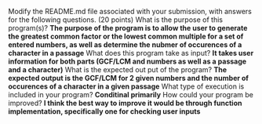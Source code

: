 Modify the README.md file associated with your submission, with answers for the following questions. (20 points)
What is the purpose of this program(s)? **The purpose of the program is to allow the user to generate the greatest common factor or the lowest common multiple for a set of entered numbers,
as well as determine the nubmer of occurences of a character in a passage**
What does this program take as input? **It takes user information for both parts (GCF/LCM and numbers as well as a passage and a character)**
What is the expected out put of the program? **The expected output is the GCF/LCM  for 2 given numbers and the number of occurences of a character in a given passage**
What type of execution is included in your program? **Conditinal primarily**
How could your program be improved? **I think the best way to improve it would be through function implementation, specifically one for checking user inputs**
